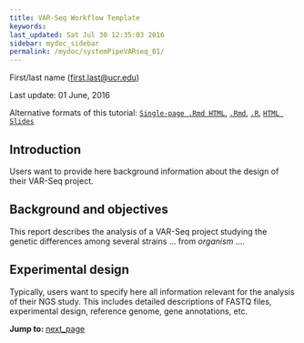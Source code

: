 ```yaml
---
title: VAR-Seq Workflow Template 
keywords: 
last_updated: Sat Jul 30 12:35:03 2016
sidebar: mydoc_sidebar
permalink: /mydoc/systemPipeVARseq_01/
---
```

First/last name (first.last@ucr.edu)

Last update: 01 June, 2016 

Alternative formats of this tutorial:
[`Single-page .Rmd HTML`](https://htmlpreview.github.io/?https://github.com/tgirke/GEN242/blob/master/vignettes/13_VARseqWorkflow/systemPipeVARseq.html),
[`.Rmd`](https://raw.githubusercontent.com/tgirke/GEN242/master/vignettes/13_VARseqWorkflow/systemPipeVARseq.Rmd),
[`.R`](https://raw.githubusercontent.com/tgirke/GEN242/master/vignettes/13_VARseqWorkflow/systemPipeVARseq.R),
[`HTML Slides`](https://docs.google.com/presentation/d/1cTMVFvvymIWBG2hNq0GoasSDDyoGfjSiZZny9NHpK0o/edit?usp=sharing)

## Introduction

Users want to provide here background information about the design of their VAR-Seq project.

## Background and objectives

This report describes the analysis of a VAR-Seq project studying the
genetic differences among several strains ... from *organism* ....

## Experimental design

Typically, users want to specify here all information relevant for the
analysis of their NGS study. This includes detailed descriptions of
FASTQ files, experimental design, reference genome, gene annotations,
etc.

<div class="tags">
<b>Jump to: </b>
<a href="../../mydoc/systemPipeVARseq_02/" class="btn btn-default navbar-btn cursorNorm" role="button">next_page</a>
</div>
